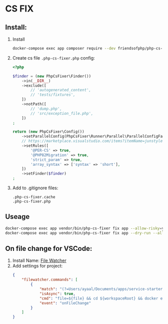# CS FIX
## Install:
1. Install 
    ```bash
    docker-compose exec app composer require --dev friendsofphp/php-cs-fixer
    ```
1. Create cs file `.php-cs-fixer.php` config:
    ```php
    <?php

    $finder = (new PhpCsFixer\Finder())
        ->in(__DIR__)
        ->exclude([
            // 'autogenerated_content',
            // 'tests/fixtures',
        ])
        ->notPath([
            // 'dump.php',
            // 'src/exception_file.php',
        ])
    ;

    return (new PhpCsFixer\Config())
        ->setParallelConfig(PhpCsFixer\Runner\Parallel\ParallelConfigFactory::detect())
        // https://marketplace.visualstudio.com/items?itemName=junstyle.php-cs-fixer
        ->setRules([
            '@PER-CS' => true,
            '@PHP82Migration' => true,
            'strict_param' => true,
            'array_syntax' => ['syntax' => 'short'],
        ])
        ->setFinder($finder)
    ;
    ```
1. Add to .gitignore files:
    ```
    .php-cs-fixer.cache
    .php-cs-fixer.php
    ```
## Useage
```bash
docker-compose exec app vendor/bin/php-cs-fixer fix app --allow-risky=yes
docker-compose exec app vendor/bin/php-cs-fixer fix app --dry-run --allow-risky=yes --show-progress=dots -vvv --diff
```
## On file change for VSCode:
1. Install Name: [File Watcher](https://marketplace.visualstudio.com/items?itemName=appulate.filewatcher)
1. Add settings for project:
    ```json
    {
        "filewatcher.commands": [
            {
                "match": "(?=Users/ayaal/Documents/apps/service-starter/app/*).*(?=\\.php)",
                "isAsync": true,
                "cmd": "file=${file} && cd ${workspaceRoot} && docker exec service-starter-app ./vendor/bin/php-cs-fixer fix ${file/Users\\/ayaal\\/Documents\\/apps\\/service-starter/app} --allow-risky=yes --cache-file=./.php-cs-fixer.cache --quiet",
                "event": "onFileChange"
            }	
        ]
    }
    ```